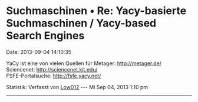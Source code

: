 Suchmaschinen • Re: Yacy-basierte Suchmaschinen / Yacy-based Search Engines
===========================================================================

Date: 2013-09-04 14:10:35

YaCy ist eine von vielen Quellen für Metager: <http://metager.de/>\
Sciencenet: <http://sciencenet.kit.edu/>\
FSFE-Portalsuche: <http://fsfe.yacy.net/>

Statistik: Verfasst von
[Low012](http://forum.yacy-websuche.de/memberlist.php?mode=viewprofile&u=62)
--- Mi Sep 04, 2013 1:10 pm

------------------------------------------------------------------------
